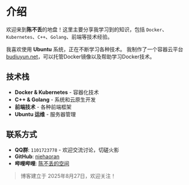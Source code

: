 # 介绍

欢迎来到**陈不丢**的地盘！这里主要分享我学习到的知识，包括 `Docker`、`Kubernetes`、`C++`、`Golang`、前端等技术经验。

我喜欢使用 **Ubuntu** 系统，正在不断学习各种技术。
我制作了一个容器云平台 [budiuyun.net](https://budiuyun.net)，可以托管Docker镜像以及帮助学习Docker技术。

## 技术栈
- **Docker & Kubernetes** - 容器化技术
- **C++ & Golang** - 系统和云原生开发  
- **前端技术** - 各种前端框架
- **Ubuntu 运维** - 服务器管理

## 联系方式
- **QQ群**: `1101723778` - 欢迎交流讨论，切磋火影
- **GitHub**: [niehaoran](https://github.com/niehaoran)
- **哔哩哔哩**: [陈不丢的空间](https://space.bilibili.com/317029711)

> 博客建立于 2025年8月27日，欢迎关注！